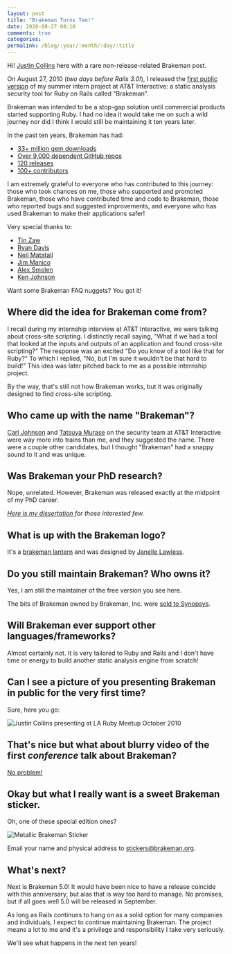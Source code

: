 ```yaml
---
layout: post
title: "Brakeman Turns Ten!"
date: 2020-08-27 08:10
comments: true
categories:
permalink: /blog/:year/:month/:day/:title
---
```


Hi! [Justin Collins](https://twitter.com/presidentbeef) here with a rare non-release-related Brakeman post.

On August 27, 2010 (_two days before Rails 3.0!_), I released the [first public version](https://rubygems.org/gems/brakeman/versions/0.0.2) of my summer intern project at AT&T Interactive: a static analysis security tool for Ruby on Rails called "Brakeman".

Brakeman was intended to be a stop-gap solution until commercial products started supporting Ruby. I had no idea it would take me on such a wild journey nor did I think I would still be maintaining it ten years later.

In the past ten years, Brakeman has had:

* [33+ million gem downloads](https://rubygems.org/gems/brakeman)
* [Over 9,000 dependent GitHub repos](https://github.com/presidentbeef/brakeman/network/dependents?package_id=UGFja2FnZS0yMzgzMw%3D%3D)
* [120 releases](https://github.com/presidentbeef/brakeman/releases)
* [100+ contributors](https://github.com/presidentbeef/brakeman/graphs/contributors)

I am extremely grateful to everyone who has contributed to this journey: those who took chances on me, those who supported and promoted Brakeman, those who have contributed time and code to Brakeman, those who reported bugs and suggested improvements, and everyone who has used Brakeman to make their applications safer!

Very special thanks to:

* [Tin Zaw](https://www.linkedin.com/in/tinzaw/)
* [Ryan Davis](https://www.zenspider.com/)
* [Neil Matatall](https://twitter.com/ndm)
* [Jim Manico](https://manicode.com/)
* [Alex Smolen](https://alexsmolen.com/)
* [Ken Johnson](https://twitter.com/cktricky)

Want some Brakeman FAQ nuggets? You got it!

## Where did the idea for Brakeman come from?

I recall during my internship interview at AT&T Interactive, we were talking about cross-site scripting. I distinctly recall saying, "What if we had a tool that looked at the inputs and outputs of an application and found cross-site scripting?" The response was an excited "Do you know of a tool like that for Ruby?" To which I replied, "No, but I'm sure it wouldn't be that hard to build!" This idea was later pitched back to me as a possible internship project.

By the way, that's still not how Brakeman works, but it was originally designed to find cross-site scripting.

## Who came up with the name "Brakeman"?

[Carl Johnson](https://www.linkedin.com/in/carlivar/) and [Tatsuya Murase](https://www.linkedin.com/in/tatsuya-murase-a8061/) on the security team at AT&T Interactive were way more into trains than me, and they suggested the name. There were a couple other candidates, but I thought "Brakeman" had a snappy sound to it and was unique.

## Was Brakeman your PhD research?

Nope, unrelated. However, Brakeman was released exactly at the midpoint of my PhD career.

_[Here is my dissertation](https://escholarship.org/uc/item/8md1h50q) for those interested few._

## What is up with the Brakeman logo?

It's a [brakeman lantern](https://www.google.com/search?source=univ&tbm=isch&q=brakeman+lantern) and was designed by [Janelle Lawless](http://www.nell-ux.com/).

## Do you still maintain Brakeman? Who owns it?

Yes, I am still the maintainer of the free version you see here.

The bits of Brakeman owned by Brakeman, Inc. were [sold to Synopsys](https://brakemanpro.com/2018/06/28/brakeman-pro-acquired-by-synopsys).

## Will Brakeman ever support other languages/frameworks?

Almost certainly not. It is very tailored to Ruby and Rails and I don't have time or energy to build another static analysis engine from scratch!

## Can I see a picture of you presenting Brakeman in public for the very first time?

Sure, here you go:

![Justin Collins presenting at LA Ruby Meetup October 2010](/images/Justin_LARuby_October_2010.jpeg)

## That's nice but what about blurry video of the first _conference_ talk about Brakeman?

[No problem!](https://vimeo.com/32696936)

## Okay but what I really want is a sweet Brakeman sticker.

Oh, one of these special edition ones?

![Metallic Brakeman Sticker](/images/brakeman_metal_sticker.jpg)

Email your name and physical address to stickers@brakeman.org.

## What's next?

Next is Brakeman 5.0! It would have been nice to have a release coincide with this anniversary, but alas that is way too hard to manage. No promises, but if all goes well 5.0 will be released in September.

As long as Rails continues to hang on as a solid option for many companies and individuals, I expect to continue maintaining Brakeman. The project means a lot to me and it's a privilege and responsibility I take very seriously.

We'll see what happens in the next ten years!
